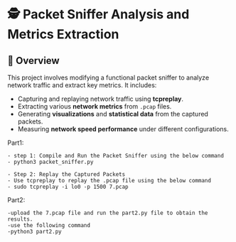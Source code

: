 # 🕵️ Packet Sniffer Analysis and Metrics Extraction

## 📌 Overview

This project involves modifying a functional packet sniffer to analyze network traffic and extract key metrics. It includes:

- Capturing and replaying network traffic using **tcpreplay**.
- Extracting various **network metrics** from `.pcap` files.
- Generating **visualizations** and **statistical data** from the captured packets.
- Measuring **network speed performance** under different configurations.

Part1: 

    - step 1: Compile and Run the Packet Sniffer using the below command
    - python3 packet_sniffer.py 

    - Step 2: Replay the Captured Packets
    - Use tcpreplay to replay the .pcap file using the below command
    - sudo tcpreplay -i lo0 -p 1500 7.pcap


Part2:

    -upload the 7.pcap file and run the part2.py file to obtain the results.
    -use the following command
    -python3 part2.py
